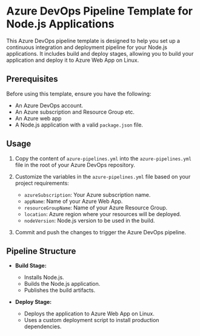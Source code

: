 # Azure DevOps Pipeline Template for Node.js Applications

This Azure DevOps pipeline template is designed to help you set up a continuous integration and deployment pipeline for your Node.js applications. It includes build and deploy stages, allowing you to build your application and deploy it to Azure Web App on Linux.

## Prerequisites

Before using this template, ensure you have the following:

- An Azure DevOps account.
- An Azure subscription and Resource Group etc.
- An Azure web app
- A Node.js application with a valid `package.json` file.

## Usage

1. Copy the content of `azure-pipelines.yml` into the `azure-pipelines.yml` file in the root of your Azure DevOps repository.

2. Customize the variables in the `azure-pipelines.yml` file based on your project requirements:

   - `azureSubscription`: Your Azure subscription name.
   - `appName`: Name of your Azure Web App.
   - `resourceGroupName`: Name of your Azure Resource Group.
   - `location`: Azure region where your resources will be deployed.
   - `nodeVersion`: Node.js version to be used in the build.

3. Commit and push the changes to trigger the Azure DevOps pipeline.

## Pipeline Structure

- **Build Stage:**
  - Installs Node.js.
  - Builds the Node.js application.
  - Publishes the build artifacts.

- **Deploy Stage:**
  - Deploys the application to Azure Web App on Linux.
  - Uses a custom deployment script to install production dependencies.
